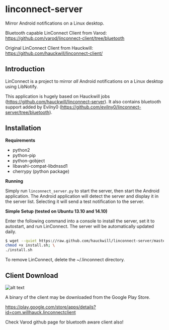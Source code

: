 linconnect-server
=================

Mirror Android notifications on a Linux desktop.

Bluetooth capable LinConnect Client from Varod: https://github.com/varod/linconnect-client/tree/bluetooth

Original LinConnect Client from Hauckwill: https://github.com/hauckwill/linconnect-client/

Introduction
------------
LinConnect is a project to mirror *all* Android notifications on a Linux desktop using LibNotify.

This application is hugely based on Hauckwill jobs (https://github.com/hauckwill/linconnect-server). It also contains bluetooth support added by Evilny0 (https://github.com/evilny0/linconnect-server/tree/bluetooth).

Installation
------------

**Requirements**

* python2
* python-pip
* python-gobject
* libavahi-compat-libdnssd1
* cherrypy (python package)

**Running**

Simply run `linconnect_server.py` to start the server, then start the Android application. The Android application will detect the server and display it in the server list. Selecting it will send a test notification to the server.

**Simple Setup (tested on Ubuntu 13.10 and 14.10)**

Enter the following command into a console to install the server, set it to autostart, and run LinConnect. The server will be automatically updated daily.

```bash
$ wget --quiet https://raw.github.com/hauckwill/linconnect-server/master/LinConnectServer/install.sh; \
chmod +x install.sh; \
./install.sh
```

To remove LinConnect, delete the ~/.linconnect directory.
        
Client Download
---------------

![alt text](https://developer.android.com/images/brand/en_app_rgb_wo_60.png "Google Play")

A binary of the client may be downloaded from the Google Play Store.

https://play.google.com/store/apps/details?id=com.willhauck.linconnectclient

Check Varod github page for bluetooth aware client also!
